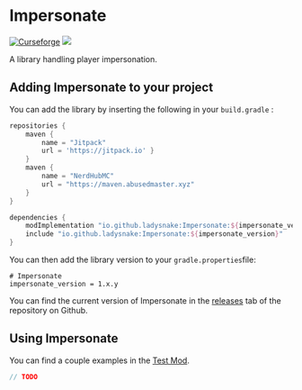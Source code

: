 # Impersonate

[![Curseforge](https://curse.nikky.moe/api/img/359522?logo)](https://www.curseforge.com/projects/359522) [![](https://jitpack.io/v/Ladysnake/Impersonate.svg)](https://jitpack.io/#Ladysnake/Impersonate)

A library handling player impersonation.

## Adding Impersonate to your project

You can add the library by inserting the following in your `build.gradle` :

```gradle
repositories {
	maven { 
        name = "Jitpack"
        url = 'https://jitpack.io' }
    }
    maven {
        name = "NerdHubMC"
        url = "https://maven.abusedmaster.xyz"
    }
}

dependencies {
    modImplementation "io.github.ladysnake:Impersonate:${impersonate_version}"
    include "io.github.ladysnake:Impersonate:${impersonate_version}"
}
```

You can then add the library version to your `gradle.properties`file:

```properties
# Impersonate
impersonate_version = 1.x.y
```

You can find the current version of Impersonate in the [releases](https://github.com/Ladysnake/Impersonate/releases) tab of the repository on Github.

## Using Impersonate

You can find a couple examples in the [Test Mod](https://github.com/Ladysnake/Impersonate/tree/master/src/testmod/java/io/github/ladysnake/impersonatest).

```java
// TODO
```
